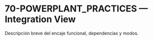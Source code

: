 # 70-POWERPLANT_PRACTICES — Integration View
Descripción breve del encaje funcional, dependencias y modos.

